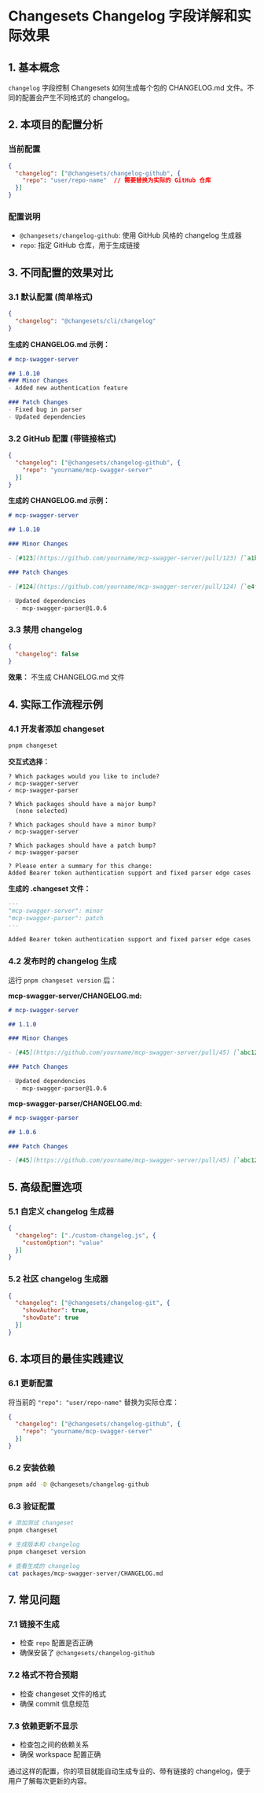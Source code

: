# Changesets Changelog 字段详解和实际效果

## 1. 基本概念

`changelog` 字段控制 Changesets 如何生成每个包的 CHANGELOG.md 文件。不同的配置会产生不同格式的 changelog。

## 2. 本项目的配置分析

### 当前配置
```json
{
  "changelog": ["@changesets/changelog-github", {
    "repo": "user/repo-name"  // 需要替换为实际的 GitHub 仓库
  }]
}
```

### 配置说明
- `@changesets/changelog-github`: 使用 GitHub 风格的 changelog 生成器
- `repo`: 指定 GitHub 仓库，用于生成链接

## 3. 不同配置的效果对比

### 3.1 默认配置 (简单格式)
```json
{
  "changelog": "@changesets/cli/changelog"
}
```

**生成的 CHANGELOG.md 示例：**
```markdown
# mcp-swagger-server

## 1.0.10
### Minor Changes
- Added new authentication feature

### Patch Changes
- Fixed bug in parser
- Updated dependencies
```

### 3.2 GitHub 配置 (带链接格式)
```json
{
  "changelog": ["@changesets/changelog-github", {
    "repo": "yourname/mcp-swagger-server"
  }]
}
```

**生成的 CHANGELOG.md 示例：**
```markdown
# mcp-swagger-server

## 1.0.10

### Minor Changes

- [#123](https://github.com/yourname/mcp-swagger-server/pull/123) [`a1b2c3d`](https://github.com/yourname/mcp-swagger-server/commit/a1b2c3d) Thanks [@contributor](https://github.com/contributor)! - Added new authentication feature

### Patch Changes

- [#124](https://github.com/yourname/mcp-swagger-server/pull/124) [`e4f5g6h`](https://github.com/yourname/mcp-swagger-server/commit/e4f5g6h) Thanks [@maintainer](https://github.com/maintainer)! - Fixed bug in parser

- Updated dependencies
  - mcp-swagger-parser@1.0.6
```

### 3.3 禁用 changelog
```json
{
  "changelog": false
}
```

**效果：** 不生成 CHANGELOG.md 文件

## 4. 实际工作流程示例

### 4.1 开发者添加 changeset
```bash
pnpm changeset
```

**交互式选择：**
```
? Which packages would you like to include? 
✓ mcp-swagger-server
✓ mcp-swagger-parser

? Which packages should have a major bump? 
  (none selected)

? Which packages should have a minor bump? 
✓ mcp-swagger-server

? Which packages should have a patch bump? 
✓ mcp-swagger-parser

? Please enter a summary for this change:
Added Bearer token authentication support and fixed parser edge cases
```

**生成的 .changeset 文件：**
```markdown
---
"mcp-swagger-server": minor
"mcp-swagger-parser": patch
---

Added Bearer token authentication support and fixed parser edge cases
```

### 4.2 发布时的 changelog 生成

运行 `pnpm changeset version` 后：

**mcp-swagger-server/CHANGELOG.md:**
```markdown
# mcp-swagger-server

## 1.1.0

### Minor Changes

- [#45](https://github.com/yourname/mcp-swagger-server/pull/45) [`abc123`](https://github.com/yourname/mcp-swagger-server/commit/abc123) Thanks [@developer](https://github.com/developer)! - Added Bearer token authentication support and fixed parser edge cases

### Patch Changes

- Updated dependencies
  - mcp-swagger-parser@1.0.6
```

**mcp-swagger-parser/CHANGELOG.md:**
```markdown
# mcp-swagger-parser

## 1.0.6

### Patch Changes

- [#45](https://github.com/yourname/mcp-swagger-server/pull/45) [`abc123`](https://github.com/yourname/mcp-swagger-server/commit/abc123) Thanks [@developer](https://github.com/developer)! - Added Bearer token authentication support and fixed parser edge cases
```

## 5. 高级配置选项

### 5.1 自定义 changelog 生成器
```json
{
  "changelog": ["./custom-changelog.js", {
    "customOption": "value"
  }]
}
```

### 5.2 社区 changelog 生成器
```json
{
  "changelog": ["@changesets/changelog-git", {
    "showAuthor": true,
    "showDate": true
  }]
}
```

## 6. 本项目的最佳实践建议

### 6.1 更新配置
将当前的 `"repo": "user/repo-name"` 替换为实际仓库：
```json
{
  "changelog": ["@changesets/changelog-github", {
    "repo": "yourname/mcp-swagger-server"
  }]
}
```

### 6.2 安装依赖
```bash
pnpm add -D @changesets/changelog-github
```

### 6.3 验证配置
```bash
# 添加测试 changeset
pnpm changeset

# 生成版本和 changelog
pnpm changeset version

# 查看生成的 changelog
cat packages/mcp-swagger-server/CHANGELOG.md
```

## 7. 常见问题

### 7.1 链接不生成
- 检查 `repo` 配置是否正确
- 确保安装了 `@changesets/changelog-github`

### 7.2 格式不符合预期
- 检查 changeset 文件的格式
- 确保 commit 信息规范

### 7.3 依赖更新不显示
- 检查包之间的依赖关系
- 确保 workspace 配置正确

通过这样的配置，你的项目就能自动生成专业的、带有链接的 changelog，便于用户了解每次更新的内容。
